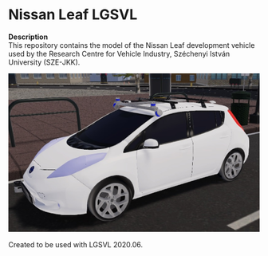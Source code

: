 # Nissan Leaf LGSVL
**Description**\
This repository contains the model of the Nissan Leaf development vehicle used by the Research Centre for Vehicle Industry, Széchenyi István University (SZE-JKK).
<p align="center">
<img src=https://github.com/szenergy/nissanleaf-lgsvl/blob/main/Figures/NissanLeafLGSVL.jpg />
 </p>

Created to be used with LGSVL 2020.06.
